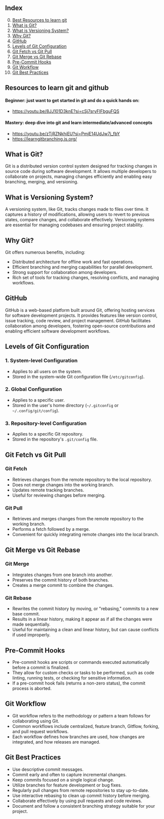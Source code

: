 ## Index

0. [Best Resources to learn git](#resources-to-learn-git-and-github)
1. [What is Git?](#what-is-git)
2. [What is Versioning System?](#what-is-versioning-system)
3. [Why Git?](#why-git)
4. [GitHub](#github)
5. [Levels of Git Configuration](#levels-of-git-configuration)
6. [Git Fetch vs Git Pull](#git-fetch-vs-git-pull)
7. [Git Merge vs Git Rebase](#git-merge-vs-git-rebase)
8. [Pre-Commit Hooks](#pre-commit-hooks)
9. [Git Workflow](#git-workflow)
10. [Git Best Practices](#git-best-practices)

## Resources to learn git and github

#### Beginner: just want to get started in git and do a quick hands on:
- https://youtu.be/8JJ101D3knE?si=cSj7sryFIFbguFQS


#### Mastery: deep dive into git and learn intermediate/advanced concepts
- https://youtu.be/zTjRZNkhiEU?si=PmjE14UdJw7j_fbY
- https://learngitbranching.js.org/

## What is Git?

Git is a distributed version control system designed for tracking changes in source code during software development. It allows multiple developers to collaborate on projects, managing changes efficiently and enabling easy branching, merging, and versioning.

## What is Versioning System?

A versioning system, like Git, tracks changes made to files over time. It captures a history of modifications, allowing users to revert to previous states, compare changes, and collaborate effectively. Versioning systems are essential for managing codebases and ensuring project stability.

## Why Git?

Git offers numerous benefits, including:
- Distributed architecture for offline work and fast operations.
- Efficient branching and merging capabilities for parallel development.
- Strong support for collaboration among developers.
- Rich set of tools for tracking changes, resolving conflicts, and managing workflows.

## GitHub

GitHub is a web-based platform built around Git, offering hosting services for software development projects. It provides features like version control, issue tracking, code review, and project management. GitHub facilitates collaboration among developers, fostering open-source contributions and enabling efficient software development workflows.


## Levels of Git Configuration

### 1. System-level Configuration

- Applies to all users on the system.
- Stored in the system-wide Git configuration file (`/etc/gitconfig`).

### 2. Global Configuration

- Applies to a specific user.
- Stored in the user's home directory (`~/.gitconfig` or `~/.config/git/config`).

### 3. Repository-level Configuration

- Applies to a specific Git repository.
- Stored in the repository's `.git/config` file.

## Git Fetch vs Git Pull

### Git Fetch

- Retrieves changes from the remote repository to the local repository.
- Does not merge changes into the working branch.
- Updates remote tracking branches.
- Useful for reviewing changes before merging.

### Git Pull

- Retrieves and merges changes from the remote repository to the working branch.
- Performs a fetch followed by a merge.
- Convenient for quickly integrating remote changes into the local branch.

## Git Merge vs Git Rebase

### Git Merge

- Integrates changes from one branch into another.
- Preserves the commit history of both branches.
- Creates a merge commit to combine the changes.

### Git Rebase

- Rewrites the commit history by moving, or "rebasing," commits to a new base commit.
- Results in a linear history, making it appear as if all the changes were made sequentially.
- Useful for maintaining a clean and linear history, but can cause conflicts if used improperly.

## Pre-Commit Hooks

- Pre-commit hooks are scripts or commands executed automatically before a commit is finalized.
- They allow for custom checks or tasks to be performed, such as code linting, running tests, or checking for sensitive information.
- If a pre-commit hook fails (returns a non-zero status), the commit process is aborted.

## Git Workflow

- Git workflow refers to the methodology or pattern a team follows for collaborating using Git.
- Common workflows include centralized, feature branch, Gitflow, forking, and pull request workflows.
- Each workflow defines how branches are used, how changes are integrated, and how releases are managed.

## Git Best Practices

- Use descriptive commit messages.
- Commit early and often to capture incremental changes.
- Keep commits focused on a single logical change.
- Utilize branches for feature development or bug fixes.
- Regularly pull changes from remote repositories to stay up-to-date.
- Use interactive rebasing to clean up commit history before merging.
- Collaborate effectively by using pull requests and code reviews.
- Document and follow a consistent branching strategy suitable for your project.
